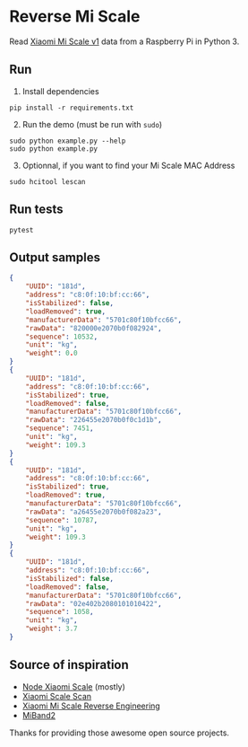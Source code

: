 # Reverse Mi Scale
Read [Xiaomi Mi Scale v1](http://www.mi.com/en/scale/) data from a Raspberry Pi in Python 3.

## Run 
1. Install dependencies
```
pip install -r requirements.txt
```

2. Run the demo (must be run with `sudo`)
```
sudo python example.py --help
sudo python example.py
```

3. Optionnal, if you want to find your Mi Scale MAC Address
```
sudo hcitool lescan
```

## Run tests
```
pytest
```

## Output samples
```json
{
    "UUID": "181d",
    "address": "c8:0f:10:bf:cc:66",
    "isStabilized": false,
    "loadRemoved": true,
    "manufacturerData": "5701c80f10bfcc66",
    "rawData": "820000e2070b0f082924",
    "sequence": 10532,
    "unit": "kg",
    "weight": 0.0
}
{
    "UUID": "181d",
    "address": "c8:0f:10:bf:cc:66",
    "isStabilized": true,
    "loadRemoved": false,
    "manufacturerData": "5701c80f10bfcc66",
    "rawData": "226455e2070b0f0c1d1b",
    "sequence": 7451,
    "unit": "kg",
    "weight": 109.3
}
{
    "UUID": "181d",
    "address": "c8:0f:10:bf:cc:66",
    "isStabilized": true,
    "loadRemoved": true,
    "manufacturerData": "5701c80f10bfcc66",
    "rawData": "a26455e2070b0f082a23",
    "sequence": 10787,
    "unit": "kg",
    "weight": 109.3
}
{
    "UUID": "181d",
    "address": "c8:0f:10:bf:cc:66",
    "isStabilized": false,
    "loadRemoved": false,
    "manufacturerData": "5701c80f10bfcc66",
    "rawData": "02e402b2080101010422",
    "sequence": 1058,
    "unit": "kg",
    "weight": 3.7
}
```

## Source of inspiration
* [Node Xiaomi Scale](https://github.com/perillamint/node-xiaomi-scale) (mostly)
* [Xiaomi Scale Scan](https://github.com/chaeplin/Xiaomi_scale_scan)
* [Xiaomi Mi Scale Reverse Engineering](https://github.com/oliexdev/openScale/wiki/Xiaomi-Bluetooth-Mi-Scale)
* [MiBand2](https://github.com/creotiv/MiBand2)

Thanks for providing those awesome open source projects.
